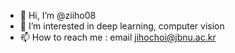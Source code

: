 - 👋 Hi, I’m @ziiho08
- 👀 I’m interested in deep learning, computer vision
- 📫 How to reach me : email jihochoi@jbnu.ac.kr

<!---
ziiho08/ziiho08 is a ✨ special ✨ repository because its `README.md` (this file) appears on your GitHub profile.
You can click the Preview link to take a look at your changes.
--->
